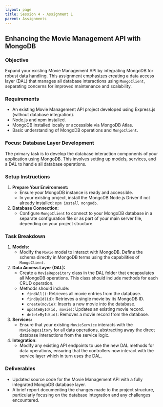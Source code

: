 ```yaml
---
layout: page
title: Session 4 - Assignment 1
parent: Assignments
---
```


## Enhancing the Movie Management API with MongoDB

### Objective

Expand your existing Movie Management API by integrating MongoDB for robust data handling. This assignment emphasizes creating a data access layer (DAL) that manages all database interactions using `MongoClient`, separating concerns for improved maintenance and scalability.

### Requirements

- An existing Movie Management API project developed using Express.js (without database integration).
- Node.js and npm installed.
- MongoDB installed locally or accessible via MongoDB Atlas.
- Basic understanding of MongoDB operations and `MongoClient`.

### Focus: Database Layer Development

The primary task is to develop the database interaction components of your application using MongoDB. This involves setting up models, services, and a DAL to handle all database operations.

### Setup Instructions

1. **Prepare Your Environment:**
    - Ensure your MongoDB instance is ready and accessible.
    - In your existing project, install the MongoDB Node.js Driver if not already installed: `npm install mongodb`.
2. **Database Connection:**
    - Configure `MongoClient` to connect to your MongoDB database in a separate configuration file or as part of your main server file, depending on your project structure.

### Task Breakdown

1. **Models:**
    - Modify the `Movie` model to interact with MongoDB. Define the schema directly in MongoDB terms using the capabilities of `MongoClient`.
2. **Data Access Layer (DAL):**
    - Create a `MovieRepository` class in the DAL folder that encapsulates all MongoDB operations. This class should include methods for each CRUD operation.
    - Methods should include:
        - `findAll()`: Retrieves all movie entries from the database.
        - `findById(id)`: Retrieves a single movie by its MongoDB ID.
        - `create(movie)`: Inserts a new movie into the database.
        - `updateById(id, movie)`: Updates an existing movie record.
        - `deleteById(id)`: Removes a movie record from the database.
3. **Services:**
    - Ensure that your existing `MovieService` interacts with the `MovieRepository` for all data operations, abstracting away the direct database interactions from the service logic.
4. **Integration:**
    - Modify any existing API endpoints to use the new DAL methods for data operations, ensuring that the controllers now interact with the service layer which in turn uses the DAL.

### Deliverables

- Updated source code for the Movie Management API with a fully integrated MongoDB database layer.
- A brief report documenting the changes made to the project structure, particularly focusing on the database integration and any challenges encountered.